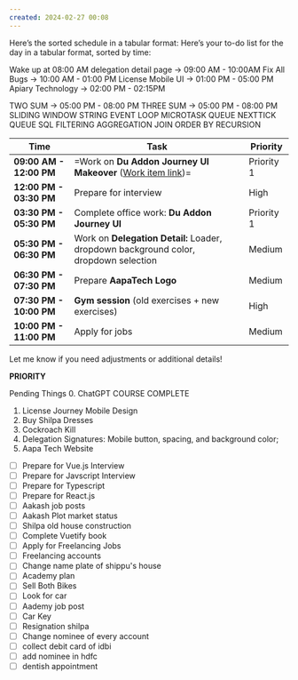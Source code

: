 ```yaml
---
created: 2024-02-27 00:08
---
```

Here’s the sorted schedule in a tabular format:
Here’s your to-do list for the day in a tabular format, sorted by time:

Wake up at 08:00 AM 
delegation detail page -> 09:00 AM - 10:00AM
Fix All Bugs -> 10:00 AM - 01:00 PM
License Mobile UI -> 01:00 PM - 05:00 PM
Apiary Technology -> 02:00 PM - 02:15PM 

TWO SUM -> 05:00 PM - 08:00 PM
THREE SUM -> 05:00 PM - 08:00 PM
SLIDING WINDOW 
STRING 
EVENT LOOP
MICROTASK QUEUE
NEXTTICK QUEUE
SQL
FILTERING
AGGREGATION
JOIN 
ORDER BY
RECURSION



| **Time**                | **Task**                                                                                                                              | **Priority** |
| ----------------------- | ------------------------------------------------------------------------------------------------------------------------------------- | ------------ |
| **09:00 AM - 12:00 PM** | =Work on **Du Addon Journey UI Makeover** ([Work item link](https://devops.det.gov.ae/DefaultCollection/IID/_workitems/edit/71714/))= | Priority 1   |
| **12:00 PM - 03:30 PM** | Prepare for interview                                                                                                                 | High         |
| **03:30 PM - 05:30 PM** | Complete office work: **Du Addon Journey UI**                                                                                         | Priority 1   |
| **05:30 PM - 06:30 PM** | Work on **Delegation Detail:** Loader, dropdown background color, dropdown selection                                                  | Medium       |
| **06:30 PM - 07:30 PM** | Prepare **AapaTech Logo**                                                                                                             | Medium       |
| **07:30 PM - 10:00 PM** | **Gym session** (old exercises + new exercises)                                                                                       | High         |
| **10:00 PM - 11:00 PM** | Apply for jobs                                                                                                                        | Medium       |

Let me know if you need adjustments or additional details!


**PRIORITY**

Pending Things
0. ChatGPT COURSE COMPLETE
1. License Journey Mobile Design
2. Buy Shilpa Dresses
3. Cockroach Kill
4. Delegation Signatures: Mobile button, spacing, and background color;
5. Aapa Tech Website

- [ ] Prepare for Vue.js Interview
- [ ] Prepare for Javscript Interview
- [ ] Prepare for Typescript
- [ ] Prepare for React.js
- [ ] Aakash job posts
- [ ] Aakash Plot market status
- [ ] Shilpa old house construction
- [ ] Complete Vuetify book
- [ ] Apply for Freelancing Jobs
- [ ] Freelancing accounts
- [ ] Change name plate of shippu's house
- [ ] Academy plan
- [ ] Sell Both Bikes
- [ ] Look for car
- [ ] Aademy job post
- [ ] Car Key
- [ ] Resignation shilpa
- [ ] Change nominee of every account
- [ ] collect debit card of idbi
- [ ] add nominee in hdfc
- [ ] dentish appointment